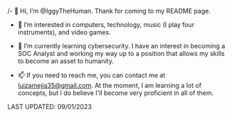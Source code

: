 /- 👋 Hi, I’m @IggyTheHuman. Thank for coming to my README page.

- 👀 I’m interested in computers, technology, music (I play four instruments), and video games.
  
- 🌱 I’m currently learning cybersecurity. I have an interest in becoming a SOC Analyst and working my way up to a position that allows my skills to become an asset to humanity.
  
- 📫 If you need to reach me, you can contact me at luizamejia35@gmail.com. At the moment, I am learning a lot of concepts, but I do believe I'll become very proficient in all of them. 

LAST UPDATED:
09/01/2023

<!---
IggyTheHuman/IggyTheHuman is a ✨ special ✨ repository because its `README.md` (this file) appears on your GitHub profile.
You can click the Preview link to take a look at your changes.
--->
